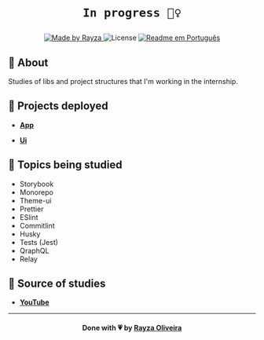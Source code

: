 <h1 align="center">

`In progress 🏃‍♀️`

</h1>

<!--
<h3 align="center">
    <img alt="Logo" title="#logo" width="320px" src="https://symphony.is/sites/default/files/blog/2019-02/og_image.png">
    <br />
    <br />
    <b>Escreva aqui</b>
    <br /> -->
</h3>
<p align="center">
  <a href="https://www.linkedin.com/in/rayza-oliveira-costa-482658129/">
    <img alt="Made by Rayza" src="https://img.shields.io/badge/made%20by-Rayza%20Oliveira-pink">
  </a>
  <img alt="License" src="https://img.shields.io/badge/licence-MIT-pink">
  <a href="https://www.linkedin.com/in/rayza-oliveira-costa-482658129/">
    <img alt="Readme em Português" src="https://img.shields.io/badge/Readme-English-blue">
  </a>
</p>
<a id="About"></a>

## :bookmark: About

Studies of libs and project structures that I'm working in the internship.

## 🚀 Projects deployed

- **[App](https://rayza-app.netlify.app/)**

- **[Ui](https://rayza-storybook.netlify.app/)**

## 📌 Topics being studied

- Storybook
- Monorepo
- Theme-ui
- Prettier
- ESlint
- Commitlint
- Husky
- Tests (Jest)
- QraphQL
- Relay

## :rocket: Source of studies

<!-- - **[GraphQL](https://graphql.org/)** -->

- **[YouTube](https://www.youtube.com/watch?v=j0MCdrqN8nU&t=934s)**

---

<h4 align="center">
    Done with 💗 by <a href="https://linktr.ee/oliveirarayza" target="_blank">Rayza Oliveira</a>
</h4>
